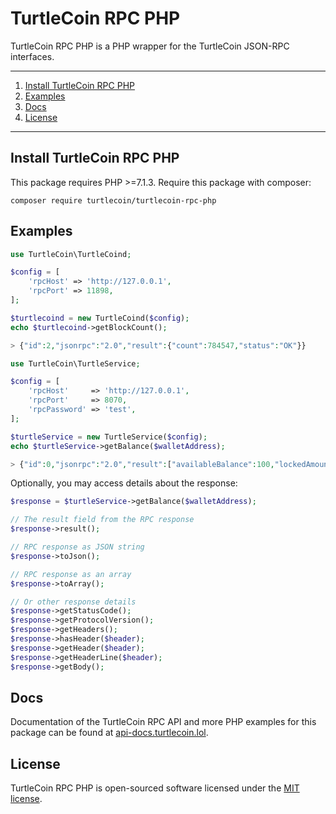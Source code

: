
# TurtleCoin RPC PHP

TurtleCoin RPC PHP is a PHP wrapper for the TurtleCoin JSON-RPC interfaces.

---

1) [Install TurtleCoin RPC PHP](#install-turtlecoin-rpc-php)
1) [Examples](#examples)
1) [Docs](#docs)
1) [License](#license)

---

## Install TurtleCoin RPC PHP

This package requires PHP >=7.1.3. Require this package with composer:

```
composer require turtlecoin/turtlecoin-rpc-php
```

## Examples

```php
use TurtleCoin\TurtleCoind;

$config = [
    'rpcHost' => 'http://127.0.0.1',
    'rpcPort' => 11898,
];

$turtlecoind = new TurtleCoind($config);
echo $turtlecoind->getBlockCount();

> {"id":2,"jsonrpc":"2.0","result":{"count":784547,"status":"OK"}}
``` 

```php
use TurtleCoin\TurtleService;

$config = [
    'rpcHost'     => 'http://127.0.0.1',
    'rpcPort'     => 8070,
    'rpcPassword' => 'test',
];

$turtleService = new TurtleService($config);
echo $turtleService->getBalance($walletAddress);

> {"id":0,"jsonrpc":"2.0","result":["availableBalance":100,"lockedAmount":50]}
``` 

Optionally, you may access details about the response:

```php
$response = $turtleService->getBalance($walletAddress);

// The result field from the RPC response
$response->result();

// RPC response as JSON string
$response->toJson();

// RPC response as an array
$response->toArray();

// Or other response details
$response->getStatusCode();
$response->getProtocolVersion();
$response->getHeaders();
$response->hasHeader($header);
$response->getHeader($header);
$response->getHeaderLine($header);
$response->getBody();
``` 

## Docs

Documentation of the TurtleCoin RPC API and more PHP examples for this package can be found at [api-docs.turtlecoin.lol](https://api-docs.turtlecoin.lol).

## License

TurtleCoin RPC PHP is open-sourced software licensed under the [MIT license](http://opensource.org/licenses/MIT).
